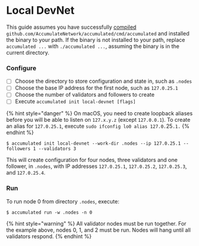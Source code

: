 # Local DevNet

This guide assumes you have successfully [compiled](contributing.md#compiling) `github.com/AccumulateNetwork/accumulated/cmd/accumulated` and installed the binary to your path. If the binary is not installed to your path, replace `accumulated ...` with `./accumulated ...`, assuming the binary is in the current directory.

### Configure

* [ ] Choose the directory to store configuration and state in, such as `.nodes`
* [ ] Choose the base IP address for the first node, such as `127.0.25.1`
* [ ] Choose the number of validators and followers to create
* [ ] Execute `accumulated init local-devnet [flags]`

{% hint style="danger" %}
On macOS, you need to create loopback aliases before you will be able to listen on `127.x.y.z` (except `127.0.0.1`). To create an alias for `127.0.25.1`, execute `sudo ifconfig lo0 alias 127.0.`25`.1.`
{% endhint %}

```shell-session
$ accumulated init local-devnet --work-dir .nodes --ip 127.0.25.1 --followers 1 --validators 3
```

This will create configuration for four nodes, three validators and one follower, in `.nodes`, with IP addresses `127.0.25.1`, `127.0.25.2`, `127.0.25.3`, and `127.0.25.4`.

### Run

To run node 0 from directory `.nodes`, execute:

```shell-session
$ accumulated run -w .nodes -n 0
```

{% hint style="warning" %}
All validator nodes must be run together. For the example above, nodes 0, 1, and 2 must be run. Nodes will hang until all validators respond.
{% endhint %}
